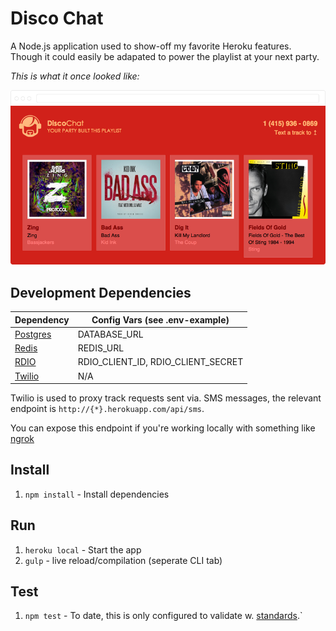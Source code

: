 # Disco Chat

A Node.js application used to show-off my favorite Heroku features. Though
it could easily be adapated to power the playlist at your next party.

*This is what it once looked like:*

![Screenshot](screenshot.png)

## Development Dependencies

| Dependency                              | Config Vars (see .env-example)        |
| --------------------------------------- | ------------------------------------- |
| [Postgres](http://www.postgresql.org/)  | DATABASE_URL                          |
| [Redis](http://redis.io/)               | REDIS_URL                             |
| [RDIO](http://www.rdio.com/developers/) | RDIO_CLIENT_ID, RDIO_CLIENT_SECRET    |
| [Twilio](https://www.twilio.com)        | N/A                                   |

Twilio is used to proxy track requests sent via. SMS messages, the relevant endpoint
is `http://{*}.herokuapp.com/api/sms`.

You can expose this endpoint if you're working locally with something like [ngrok](https://ngrok.com/docs#expose)

## Install

1. `npm install` - Install dependencies

## Run

1. `heroku local` - Start the app
2. `gulp` - live reload/compilation (seperate CLI tab)

## Test

1. `npm test` - To date, this is only configured to validate w. [standards](https://github.com/feross/standard).`